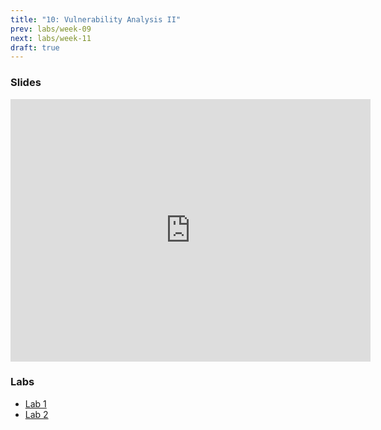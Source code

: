 ```yaml
---
title: "10: Vulnerability Analysis II"
prev: labs/week-09
next: labs/week-11
draft: true
---
```


### Slides

<iframe src="https://slides.com/chasekanipe/todo" width="576" height="420" title="Week 9" scrolling="no" frameborder="0" webkitallowfullscreen mozallowfullscreen allowfullscreen></iframe>

### Labs

- [Lab 1](lab-1/)
- [Lab 2](lab-2/)
